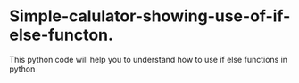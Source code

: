 # Simple-calulator-showing-use-of-if-else-functon.
This python code will help you to understand how to use if else functions in python
